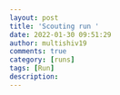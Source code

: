 ```yaml
---
layout: post
title: 'Scouting run '
date: 2022-01-30 09:51:29
author: multishiv19
comments: true
category: [runs]
tags: [Run]
description: 
---
```


<div width='100%' class='strava-embed-placeholder' data-embed-type='activity' data-embed-id='6607351779'></div>
<script src='https://strava-embeds.com/embed.js'></script>
